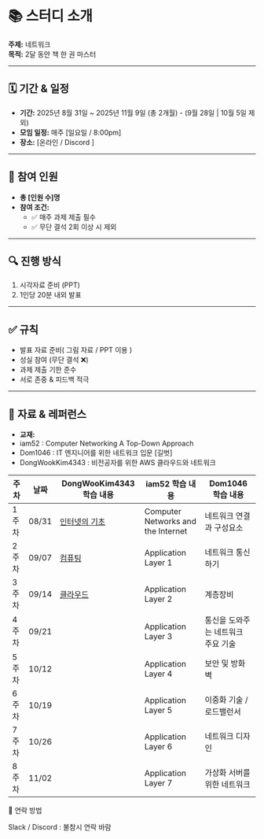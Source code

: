 # 📚 스터디 소개
**주제:** 네트워크  
**목적:** 2달 동안 책 한 권 마스터

---

## 🗓 기간 & 일정
- **기간:** 2025년 8월 31일 ~ 2025년 11월 9일 (총 2개월)  - (9월 28일 | 10월 5일 제외)
- **모임 일정:** 매주 [일요일 / 8:00pm] 
- **장소:** [온라인 / Discord ]  

---

## 👥 참여 인원
- **총 [인원 수]명**  
- **참여 조건:**  
  - ✅ 매주 과제 제출 필수  
  - ✅ 무단 결석 2회 이상 시 제외  

---

## 🔍 진행 방식
1. 시각자료 준비 (PPT)
2. 1인당 20분 내외 발표
   
---

## ✅ 규칙
- 발표 자료 준비( 그림 자료 / PPT 이용 )
- 성실 참여 (무단 결석 ❌)  
- 과제 제출 기한 준수
- 서로 존중 & 피드백 적극 

---

## 📂 자료 & 레퍼런스
- **교재:**
- iam52 : Computer Networking A Top-Down Approach
- Dom1046 : IT 엔지니어를 위한 네트워크 입문 [길벗]
- DongWookKim4343 : 비전공자를 위한 AWS 클라우드와 네트워크

| 주차  | 날짜  | DongWooKim4343 학습 내용 |     iam52 학습 내용     |      Dom1046 학습 내용   |
| ----- | ----- | ------------------------ | ------------------------ | ------------------------ |
| 1주차 | 08/31 | [인터넷의 기초   ](https://gamma.app/docs/-jl4x4re242rkdzm)          | Computer Networks and the Internet | 네트워크 연결과 구성요소 |
| 2주차 | 09/07 |             [컴퓨팅](https://gamma.app/docs/AWS--uyebbba1m24bp8d)         | Application Layer 1 | 네트워크 통신하기 |
| 3주차 | 09/14 |        [클라우드](https://gamma.app/docs/-jltzzg74celnray)               | Application Layer 2 | 계층장비 |
| 4주차 | 09/21 |                          | Application Layer 3 | 통신을 도와주는 네트워크 주요 기술 |
| 5주차 | 10/12 |                          | Application Layer 4 | 보안 및 방화벽 |
| 6주차 | 10/19 |                          | Application Layer 5 | 이중화 기술 / 로드밸런서 |
| 7주차 | 10/26 |                          | Application Layer 6 | 네트워크 디자인 |
| 8주차 | 11/02 |                          | Application Layer 7 | 가상화 서버를 위한 네트워크 |

📢 연락 방법

Slack / Discord : 불참시 연락 바람
